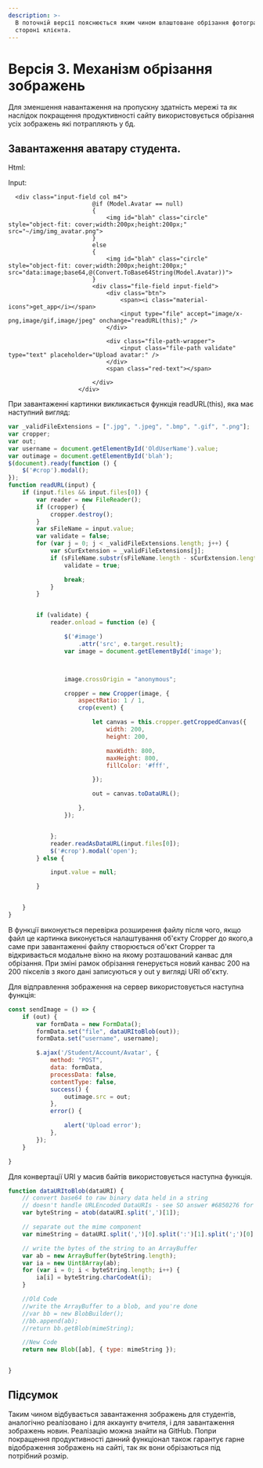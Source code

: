 ```yaml
---
description: >-
  В поточній версії пояснюється яким чином влаштоване обрізання фотографії на
  стороні клієнта.
---
```


# Версія 3. Механізм обрізання зображень

Для зменшення навантаження на пропускну здатність мережі та як наслідок покращення продуктивності сайту використовується обрізання усіх зображень які потрапляють у бд. 

## Завантаження аватару студента.

Html:

Input:

```markup
  <div class="input-field col m4">
                        @if (Model.Avatar == null)
                        {
                            <img id="blah" class="circle" style="object-fit: cover;width:200px;height:200px;" src="~/img/img_avatar.png">
                        }
                        else
                        {
                            <img id="blah" class="circle" style="object-fit: cover;width:200px;height:200px;" src="data:image;base64,@(Convert.ToBase64String(Model.Avatar))">
                        }
                        <div class="file-field input-field">
                            <div class="btn">
                                <span><i class="material-icons">get_app</i></span>
                                <input type="file" accept="image/x-png,image/gif,image/jpeg" onchange="readURL(this);" />
                            </div>

                            <div class="file-path-wrapper">
                                <input class="file-path validate" type="text" placeholder="Upload avatar:" />
                            </div>
                            <span class="red-text"></span>

                        </div>
                    </div>

```

При завантаженні картинки викликається функція readURL\(this\), яка має наступний вигляд:

```javascript
var _validFileExtensions = [".jpg", ".jpeg", ".bmp", ".gif", ".png"];
var cropper;
var out;
var username = document.getElementById('OldUserName').value;
var outimage = document.getElementById('blah');
$(document).ready(function () {
	$('#crop').modal();
});
function readURL(input) {
	if (input.files && input.files[0]) {
		var reader = new FileReader();
		if (cropper) {
			cropper.destroy();
		}
		var sFileName = input.value;
		var validate = false;
		for (var j = 0; j < _validFileExtensions.length; j++) {
			var sCurExtension = _validFileExtensions[j];
			if (sFileName.substr(sFileName.length - sCurExtension.length, sCurExtension.length).toLowerCase() === sCurExtension.toLowerCase()) {
				validate = true;

				break;
			}
		}


		if (validate) {
			reader.onload = function (e) {

				$('#image')
					.attr('src', e.target.result);
				var image = document.getElementById('image');



				image.crossOrigin = "anonymous";

				cropper = new Cropper(image, {
					aspectRatio: 1 / 1,
					crop(event) {

						let canvas = this.cropper.getCroppedCanvas({
							width: 200,
							height: 200,

							maxWidth: 800,
							maxHeight: 800,
							fillColor: '#fff',

						});

						out = canvas.toDataURL();

					},
				});


			};
			reader.readAsDataURL(input.files[0]);
			$('#crop').modal('open');
		} else {

			input.value = null;

		}


	}
}
```

В функції виконується перевірка розширення файлу після чого, якщо файл це картинка виконується налаштування об'єкту Cropper до якого,а саме при завантаженні файлу створюється об'єкт Cropper та відкривається модальне вікно на якому розташований канвас для обрізання. При зміні рамок обрізання генерується новий канвас 200 на 200 пікселів з якого дані записуються у out у вигляді URI об'єкту.

Для відправлення зображення на сервер використовується наступна функція:

```javascript
const sendImage = () => {
	if (out) {
		var formData = new FormData();
		formData.set("file", dataURItoBlob(out));
		formData.set("username", username);

		$.ajax('/Student/Account/Avatar', {
			method: "POST",
			data: formData,
			processData: false,
			contentType: false,
			success() {
				outimage.src = out;
			},
			error() {

				alert('Upload error');
			},
		});
	}

}
```

Для конвертації URI у масив байтів використовується наступна функція.

```javascript
function dataURItoBlob(dataURI) {
	// convert base64 to raw binary data held in a string
	// doesn't handle URLEncoded DataURIs - see SO answer #6850276 for code that does this
	var byteString = atob(dataURI.split(',')[1]);

	// separate out the mime component
	var mimeString = dataURI.split(',')[0].split(':')[1].split(';')[0];

	// write the bytes of the string to an ArrayBuffer
	var ab = new ArrayBuffer(byteString.length);
	var ia = new Uint8Array(ab);
	for (var i = 0; i < byteString.length; i++) {
		ia[i] = byteString.charCodeAt(i);
	}

	//Old Code
	//write the ArrayBuffer to a blob, and you're done
	//var bb = new BlobBuilder();
	//bb.append(ab);
	//return bb.getBlob(mimeString);

	//New Code
	return new Blob([ab], { type: mimeString });


}

```

## Підсумок 

Таким чином відбувається завантаження зображень для студентів, аналогічно реалізовано і для аккаунту вчителя, і для завантаження зображень новин. Реалізацію можна знайти на GitHub. Попри покращення продуктивності данний функціонал також гарантує гарне відображення зображень на сайті, так як вони обрізаються під потрібний розмір.

